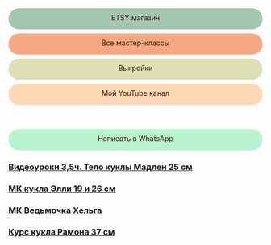 <div onclick="window.open('https://www.etsy.com/shop/TomirisDoll');" style="cursor:pointer;border-width:0;border-style:solid;background-color:#a5c6b1;width:100%;text-align:center;color:#3a1d03;-moz-border-radius: 30px;vertical-align: middle;height: 32px;padding-top: 10px;
      -webkit-border-radius:50px;">ETSY магазин</div>
      
<div onclick="window.open('https://tomidoll.com');" style="cursor:pointer;border-width:0;border-style:solid;background-color:#f5a883;;width:100%;text-align:center;color:#3a1d03;-moz-border-radius: 30px;vertical-align: middle;height: 32px;padding-top: 10px;margin-top: 8px;
      -webkit-border-radius:50px;">Все мастер-классы</div>
      
<div onclick="window.open('https://www.instagram.com/explore/tags/%D0%B2%D1%8B%D0%BA%D1%80%D0%BE%D0%B9%D0%BA%D0%B0_tomiris');" style="cursor:pointer;border-width:0;border-style:solid;background-color:#dde0b6;;width:100%;text-align:center;color:#3a1d03;-moz-border-radius: 30px;vertical-align: middle;height: 32px;padding-top: 10px;margin-top: 8px;
      -webkit-border-radius:50px;">Выкройки</div>      

<div style="display: block; margin-left: auto;  margin-right: auto"><div onclick="window.open('https://www.youtube.com/channel/UCTKcCSqvU8Fucn1ifDGNxIQ/videos');" style="cursor:pointer;border-width:0;border-style:solid;background-color:#fdd8b7;width:100%;text-align:center;color:#3a1d03;-moz-border-radius: 30px;vertical-align: middle;height: 32px;padding-top: 10px;margin-top: 8px;
      -webkit-border-radius:50px;">Мой YouTube канал</div></div>  
          
   <div style="display: block; margin-left: auto;  margin-right: auto"><div onclick="window.open('https://api.whatsapp.com/send?phone=+79146975970>');" style="cursor:pointer;border-width:0;border-style:solid;background-color:#b8f3cd;width:100%;text-align:center;color:#3a1d03;-moz-border-radius: 30px;vertical-align: middle;height: 32px;padding-top: 10px;margin-top: 8px;margin-top: 48px;
      -webkit-border-radius:50px;">Написать в WhatsApp</div></div>  
      
     
     
     
     
###    [Видеоуроки 3,5ч. Тело куклы Мадлен 25 см](https://vk.com/club197179972)
###    [МК кукла Элли 19 и 26 см](https://vk.com/club195854179)
###    [МК Ведьмочка Хельга](https://vk.com/club199487143)
###    [Курс кукла Рамона 37 см](https://vk.com/club202358363)





